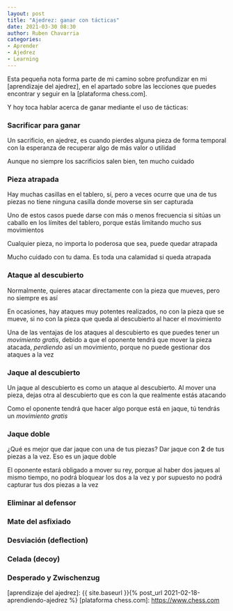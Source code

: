 ```yaml
---
layout: post
title: "Ajedrez: ganar con tácticas"
date: 2021-03-30 08:30
author: Ruben Chavarria
categories: 
- Aprender
- Ajedrez
- Learning
---
```


Esta pequeña nota forma parte de mi camino sobre profundizar en mi
[aprendizaje del ajedrez], en el apartado sobre las lecciones que puedes
encontrar y seguir en la [plataforma chess.com].

Y hoy toca hablar acerca de ganar mediante el uso de tácticas:

<!-- more -->

### Sacrificar para ganar

Un sacrificio, en ajedrez, es cuando pierdes alguna pieza de forma temporal con
la esperanza de recuperar algo de más valor o utilidad

Aunque no siempre los sacrificios salen bien, ten mucho cuidado

### Pieza atrapada

Hay muchas casillas en el tablero, sí, pero a veces ocurre que una de tus piezas
no tiene ninguna casilla donde moverse sin ser capturada

Uno de estos casos puede darse con más o menos frecuencia si sitúas un caballo
en los límites del tablero, porque estás limitando mucho sus movimientos

Cualquier pieza, no importa lo poderosa que sea, puede quedar atrapada

Mucho cuidado con tu dama. Es toda una calamidad si queda atrapada

### Ataque al descubierto

Normalmente, quieres atacar directamente con la pieza que mueves, pero no siempre
es así

En ocasiones, hay ataques muy potentes realizados, no con la pieza que se mueve,
si no con la pieza que queda al descubierto al hacer el movimiento

Una de las ventajas de los ataques al descubierto es que puedes tener un
*movimiento gratis*, debido a que el oponente tendrá que mover la pieza atacada,
*perdiendo* así un movimiento, porque no puede gestionar dos ataques a la vez

### Jaque al descubierto

Un jaque al descubierto es como un ataque al descubierto. Al mover una pieza,
dejas otra al descubierto que es con la que realmente estás atacando

Como el oponente tendrá que hacer algo porque está en jaque, tú tendrás un
*movimiento gratis*

### Jaque doble

¿Qué es mejor que dar jaque con una de tus piezas? Dar jaque con **2** de tus
piezas a la vez. Eso es un jaque doble

El oponente estará obligado a mover su rey, porque al haber dos jaques al mismo
tiempo, no podrá bloquear los dos a la vez y por supuesto no podrá capturar tus
dos piezas a la vez

### Eliminar al defensor
### Mate del asfixiado
### Desviación (deflection)
### Celada (decoy)
### Desperado y Zwischenzug

[aprendizaje del ajedrez]: {{ site.baseurl }}{% post_url 2021-02-18-aprendiendo-ajedrez %}
[plataforma chess.com]: https://www.chess.com
